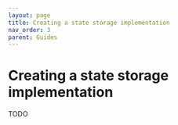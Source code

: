 ```yaml
---
layout: page
title: Creating a state storage implementation
nav_order: 3
parent: Guides
---
```


# Creating a state storage implementation

TODO